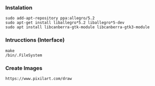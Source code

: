 ### Instalation
    sudo add-apt-repository ppa:allegro/5.2
    sudo apt-get install liballegro*5.2 liballegro*5-dev
    sudo apt install libcanberra-gtk-module libcanberra-gtk3-module

### Intrucctions (Interface)
    make
    /bin/.FileSystem

### Create Images
    https://www.pixilart.com/draw